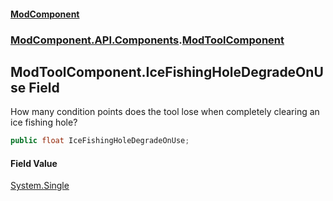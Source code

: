 #### [ModComponent](index.md 'index')
### [ModComponent.API.Components](index.md#ModComponent.API.Components 'ModComponent.API.Components').[ModToolComponent](ModToolComponent.md 'ModComponent.API.Components.ModToolComponent')

## ModToolComponent.IceFishingHoleDegradeOnUse Field

How many condition points does the tool lose when completely clearing an ice fishing hole?

```csharp
public float IceFishingHoleDegradeOnUse;
```

#### Field Value
[System.Single](https://docs.microsoft.com/en-us/dotnet/api/System.Single 'System.Single')